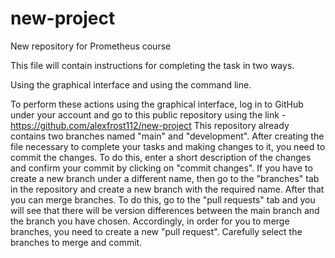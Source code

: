 # new-project
New repository for Prometheus course

This file will contain instructions for completing the task in two ways.

Using the graphical interface and using the command line.

To perform these actions using the graphical interface, log in to GitHub under your account and go to this public repository using the link - https://github.com/alexfrost112/new-project
This repository already contains two branches named "main" and "development".
After creating the file necessary to complete your tasks and making changes to it, you need to commit the changes. To do this, enter a short description of the changes and confirm your commit by clicking on "commit changes".
If you have to create a new branch under a different name, then go to the "branches" tab in the repository and create a new branch with the required name.
After that you can merge branches.
To do this, go to the "pull requests" tab and you will see that there will be version differences between the main branch and the branch you have chosen.
Accordingly, in order for you to merge branches, you need to create a new "pull request". Carefully select the branches to merge and commit.
